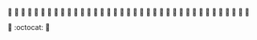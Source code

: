 👻 👻 👻 👻 👻 👻 👻 👻 👻 👻 👻 👻 👻 👻 👻 👻 👻 👻 👻 👻 👻 👻 👻 👻 👻 👻 👻 👻 👻 👻 👻 👻 👻 👻 👻 👻 👻


:jack_o_lantern: :octocat: :ghost:


